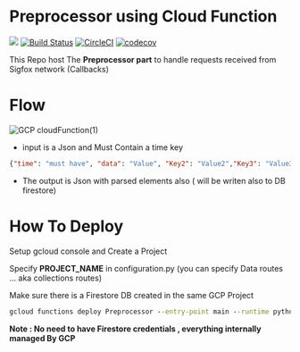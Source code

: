 # Preprocessor using Cloud Function

![](https://github.com/Med-ELOMARI/GCP-Preprocessor-Cloud-Function/workflows/tests/badge.svg)
[![Build Status](https://travis-ci.com/Med-ELOMARI/GCP-Preprocessor-Cloud-Function.svg?branch=master)](https://travis-ci.com/Med-ELOMARI/GCP-Preprocessor-Cloud-Function)
[![CircleCI](https://circleci.com/gh/Med-ELOMARI/GCP-Preprocessor-Cloud-Function/tree/master.svg?style=svg)](https://circleci.com/gh/Med-ELOMARI/GCP-Preprocessor-Cloud-Function/tree/master)
[![codecov](https://codecov.io/gh/Med-ELOMARI/GCP-Preprocessor-Cloud-Function/branch/master/graph/badge.svg)](https://codecov.io/gh/Med-ELOMARI/GCP-Preprocessor-Cloud-Function)


This Repo host The **Preprocessor part** to handle requests received from Sigfox network (Callbacks) 

# Flow

![GCP cloudFunction(1)](https://user-images.githubusercontent.com/11338137/69978600-08964980-152d-11ea-8ad7-8477979bfcc3.png)


- input is a Json and Must Contain a time key 
```json
{"time": "must have", "data": "Value", "Key2": "Value2","Key3": "Value3" } 
```

- The output is Json with parsed elements also ( will be writen also to DB firestore) 

# How To Deploy

Setup gcloud console and Create a Project

Specify  **PROJECT_NAME** in configuration.py (you can specify Data routes ... aka collections routes)
 
Make sure there is a Firestore DB created in the same GCP Project

```cmd
gcloud functions deploy Preprocessor --entry-point main --runtime python37 --trigger-http 
```

**Note : No need to have Firestore credentials , everything internally managed By GCP**

